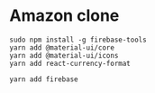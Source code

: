 # Amazon clone

```
sudo npm install -g firebase-tools
yarn add @material-ui/core
yarn add @material-ui/icons
yarn add react-currency-format
```

```
yarn add firebase

```
